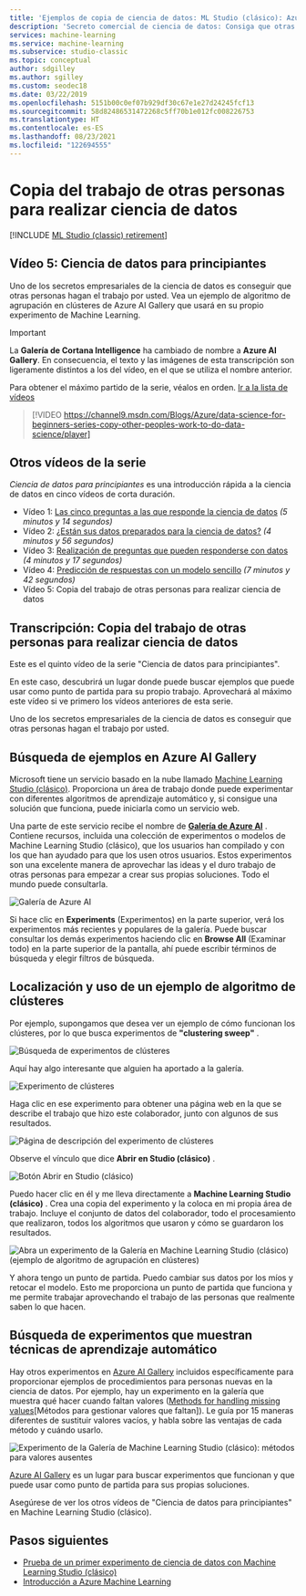 ```yaml
---
title: 'Ejemplos de copia de ciencia de datos: ML Studio (clásico): Azure'
description: 'Secreto comercial de ciencia de datos: Consiga que otras personas hagan el trabajo por usted. Obtenga ejemplos de Machine Learning en Azure AI Gallery.'
services: machine-learning
ms.service: machine-learning
ms.subservice: studio-classic
ms.topic: conceptual
author: sdgilley
ms.author: sgilley
ms.custom: seodec18
ms.date: 03/22/2019
ms.openlocfilehash: 5151b00c0ef07b929df30c67e1e27d24245fcf13
ms.sourcegitcommit: 58d82486531472268c5ff70b1e012fc008226753
ms.translationtype: HT
ms.contentlocale: es-ES
ms.lasthandoff: 08/23/2021
ms.locfileid: "122694555"
---
```

# <a name="copy-other-peoples-work-to-do-data-science"></a>Copia del trabajo de otras personas para realizar ciencia de datos

[!INCLUDE [ML Studio (classic) retirement](../../../includes/machine-learning-studio-classic-deprecation.md)]

## <a name="video-5-data-science-for-beginners-series"></a>Vídeo 5: Ciencia de datos para principiantes
Uno de los secretos empresariales de la ciencia de datos es conseguir que otras personas hagan el trabajo por usted. Vea un ejemplo de algoritmo de agrupación en clústeres de Azure AI Gallery que usará en su propio experimento de Machine Learning.

> [!IMPORTANT]
> La **Galería de Cortana Intelligence** ha cambiado de nombre a **Azure AI Gallery**. En consecuencia, el texto y las imágenes de esta transcripción son ligeramente distintos a los del vídeo, en el que se utiliza el nombre anterior.
>

Para obtener el máximo partido de la serie, véalos en orden. [Ir a la lista de vídeos](#other-videos-in-this-series)
<br>

> [!VIDEO https://channel9.msdn.com/Blogs/Azure/data-science-for-beginners-series-copy-other-peoples-work-to-do-data-science/player]
>
>

## <a name="other-videos-in-this-series"></a>Otros vídeos de la serie
*Ciencia de datos para principiantes* es una introducción rápida a la ciencia de datos en cinco vídeos de corta duración.

* Vídeo 1: [Las cinco preguntas a las que responde la ciencia de datos](data-science-for-beginners-the-5-questions-data-science-answers.md) *(5 minutos y 14 segundos)*
* Vídeo 2: [¿Están sus datos preparados para la ciencia de datos?](data-science-for-beginners-is-your-data-ready-for-data-science.md) *(4 minutos y 56 segundos)*
* Vídeo 3: [Realización de preguntas que pueden responderse con datos](data-science-for-beginners-ask-a-question-you-can-answer-with-data.md) *(4 minutos y 17 segundos)*
* Vídeo 4: [Predicción de respuestas con un modelo sencillo](data-science-for-beginners-predict-an-answer-with-a-simple-model.md) *(7 minutos y 42 segundos)*
* Vídeo 5: Copia del trabajo de otras personas para realizar ciencia de datos

## <a name="transcript-copy-other-peoples-work-to-do-data-science"></a>Transcripción: Copia del trabajo de otras personas para realizar ciencia de datos
Este es el quinto vídeo de la serie "Ciencia de datos para principiantes".

En este caso, descubrirá un lugar donde puede buscar ejemplos que puede usar como punto de partida para su propio trabajo. Aprovechará al máximo este vídeo si ve primero los vídeos anteriores de esta serie.

Uno de los secretos empresariales de la ciencia de datos es conseguir que otras personas hagan el trabajo por usted.

## <a name="find-examples-in-the-azure-ai-gallery"></a>Búsqueda de ejemplos en Azure AI Gallery

Microsoft tiene un servicio basado en la nube llamado [Machine Learning Studio (clásico)](https://azure.microsoft.com/services/machine-learning-studio/). Proporciona un área de trabajo donde puede experimentar con diferentes algoritmos de aprendizaje automático y, si consigue una solución que funciona, puede iniciarla como un servicio web.

Una parte de este servicio recibe el nombre de **[Galería de Azure AI](https://gallery.azure.ai/)** . Contiene recursos, incluida una colección de experimentos o modelos de Machine Learning Studio (clásico), que los usuarios han compilado y con los que han ayudado para que los usen otros usuarios. Estos experimentos son una excelente manera de aprovechar las ideas y el duro trabajo de otras personas para empezar a crear sus propias soluciones. Todo el mundo puede consultarla.

![Galería de Azure AI](./media/data-science-for-beginners-copy-other-peoples-work-to-do-data-science/azure-ai-gallery.png)

Si hace clic en **Experiments** (Experimentos) en la parte superior, verá los experimentos más recientes y populares de la galería. Puede buscar consultar los demás experimentos haciendo clic en **Browse All** (Examinar todo) en la parte superior de la pantalla, ahí puede escribir términos de búsqueda y elegir filtros de búsqueda.

## <a name="find-and-use-a-clustering-algorithm-example"></a>Localización y uso de un ejemplo de algoritmo de clústeres
Por ejemplo, supongamos que desea ver un ejemplo de cómo funcionan los clústeres, por lo que busca experimentos de **"clustering sweep"** .

![Búsqueda de experimentos de clústeres](./media/data-science-for-beginners-copy-other-peoples-work-to-do-data-science/search-for-clustering-experiments.png)

Aquí hay algo interesante que alguien ha aportado a la galería.

![Experimento de clústeres](./media/data-science-for-beginners-copy-other-peoples-work-to-do-data-science/clustering-experiment.png)

Haga clic en ese experimento para obtener una página web en la que se describe el trabajo que hizo este colaborador, junto con algunos de sus resultados.

![Página de descripción del experimento de clústeres](./media/data-science-for-beginners-copy-other-peoples-work-to-do-data-science/clustering-experiment-description-page.png)

Observe el vínculo que dice **Abrir en Studio (clásico)** .

![Botón Abrir en Studio (clásico)](./media/data-science-for-beginners-copy-other-peoples-work-to-do-data-science/open-in-studio.png)

Puedo hacer clic en él y me lleva directamente a **Machine Learning Studio (clásico)** . Crea una copia del experimento y la coloca en mi propia área de trabajo. Incluye el conjunto de datos del colaborador, todo el procesamiento que realizaron, todos los algoritmos que usaron y cómo se guardaron los resultados.

![Abra un experimento de la Galería en Machine Learning Studio (clásico) (ejemplo de algoritmo de agrupación en clústeres)](./media/data-science-for-beginners-copy-other-peoples-work-to-do-data-science/cluster-experiment-open-in-studio.png)

Y ahora tengo un punto de partida. Puedo cambiar sus datos por los míos y retocar el modelo. Esto me proporciona un punto de partida que funciona y me permite trabajar aprovechando el trabajo de las personas que realmente saben lo que hacen.

## <a name="find-experiments-that-demonstrate-machine-learning-techniques"></a>Búsqueda de experimentos que muestran técnicas de aprendizaje automático
Hay otros experimentos en [Azure AI Gallery](https://gallery.azure.ai) incluidos específicamente para proporcionar ejemplos de procedimientos para personas nuevas en la ciencia de datos. Por ejemplo, hay un experimento en la galería que muestra qué hacer cuando faltan valores ([Methods for handling missing values](https://gallery.azure.ai/Experiment/Methods-for-handling-missing-values-1)[Métodos para gestionar valores que faltan]). Le guía por 15 maneras diferentes de sustituir valores vacíos, y habla sobre las ventajas de cada método y cuándo usarlo.

![Experimento de la Galería de Machine Learning Studio (clásico): métodos para valores ausentes](./media/data-science-for-beginners-copy-other-peoples-work-to-do-data-science/experiment-methods-for-handling-missing-values.png)

[Azure AI Gallery](https://gallery.azure.ai) es un lugar para buscar experimentos que funcionan y que puede usar como punto de partida para sus propias soluciones.

Asegúrese de ver los otros vídeos de "Ciencia de datos para principiantes" en Machine Learning Studio (clásico).

## <a name="next-steps"></a>Pasos siguientes
* [Prueba de un primer experimento de ciencia de datos con Machine Learning Studio (clásico)](create-experiment.md)
* [Introducción a Azure Machine Learning](../overview-what-is-azure-machine-learning.md)